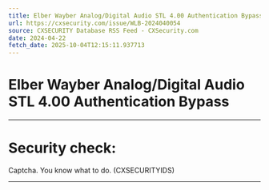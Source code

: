 ```yaml
---
title: Elber Wayber Analog/Digital Audio STL 4.00 Authentication Bypass
url: https://cxsecurity.com/issue/WLB-2024040054
source: CXSECURITY Database RSS Feed - CXSecurity.com
date: 2024-04-22
fetch_date: 2025-10-04T12:15:11.937713
---
```


# Elber Wayber Analog/Digital Audio STL 4.00 Authentication Bypass

---

# Security check:

Captcha. You know what to do. (CXSECURITYIDS)

---